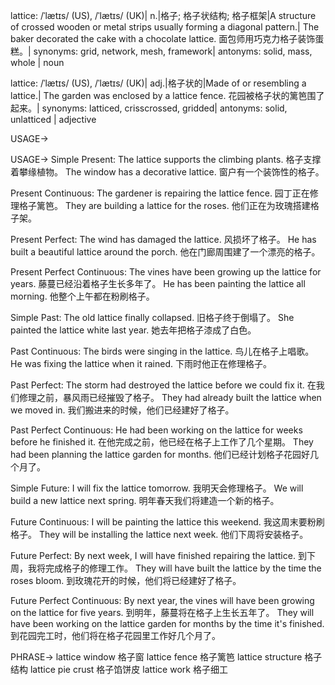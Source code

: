 lattice: /ˈlætɪs/ (US), /ˈlætɪs/ (UK)| n.|格子; 格子状结构; 格子框架|A structure of crossed wooden or metal strips usually forming a diagonal pattern.| The baker decorated the cake with a chocolate lattice.  面包师用巧克力格子装饰蛋糕。| synonyms: grid, network, mesh, framework| antonyms: solid, mass, whole | noun


lattice: /ˈlætɪs/ (US), /ˈlætɪs/ (UK)| adj.|格子状的|Made of or resembling a lattice.| The garden was enclosed by a lattice fence. 花园被格子状的篱笆围了起来。| synonyms: latticed, crisscrossed, gridded| antonyms: solid, unlatticed | adjective


USAGE->

USAGE->
Simple Present:
The lattice supports the climbing plants.  格子支撑着攀缘植物。
The window has a decorative lattice.  窗户有一个装饰性的格子。

Present Continuous:
The gardener is repairing the lattice fence.  园丁正在修理格子篱笆。
They are building a lattice for the roses.  他们正在为玫瑰搭建格子架。

Present Perfect:
The wind has damaged the lattice.  风损坏了格子。
He has built a beautiful lattice around the porch.  他在门廊周围建了一个漂亮的格子。

Present Perfect Continuous:
The vines have been growing up the lattice for years.  藤蔓已经沿着格子生长多年了。
He has been painting the lattice all morning.  他整个上午都在粉刷格子。

Simple Past:
The old lattice finally collapsed.  旧格子终于倒塌了。
She painted the lattice white last year.  她去年把格子漆成了白色。

Past Continuous:
The birds were singing in the lattice.  鸟儿在格子上唱歌。
He was fixing the lattice when it rained.  下雨时他正在修理格子。

Past Perfect:
The storm had destroyed the lattice before we could fix it.  在我们修理之前，暴风雨已经摧毁了格子。
They had already built the lattice when we moved in.  我们搬进来的时候，他们已经建好了格子。

Past Perfect Continuous:
He had been working on the lattice for weeks before he finished it.  在他完成之前，他已经在格子上工作了几个星期。
They had been planning the lattice garden for months.  他们已经计划格子花园好几个月了。

Simple Future:
I will fix the lattice tomorrow.  我明天会修理格子。
We will build a new lattice next spring.  明年春天我们将建造一个新的格子。

Future Continuous:
I will be painting the lattice this weekend.  我这周末要粉刷格子。
They will be installing the lattice next week.  他们下周将安装格子。

Future Perfect:
By next week, I will have finished repairing the lattice.  到下周，我将完成格子的修理工作。
They will have built the lattice by the time the roses bloom.  到玫瑰花开的时候，他们将已经建好了格子。

Future Perfect Continuous:
By next year, the vines will have been growing on the lattice for five years.  到明年，藤蔓将在格子上生长五年了。
They will have been working on the lattice garden for months by the time it's finished.  到花园完工时，他们将在格子花园里工作好几个月了。


PHRASE->
lattice window 格子窗
lattice fence 格子篱笆
lattice structure 格子结构
lattice pie crust 格子馅饼皮
lattice work 格子细工
